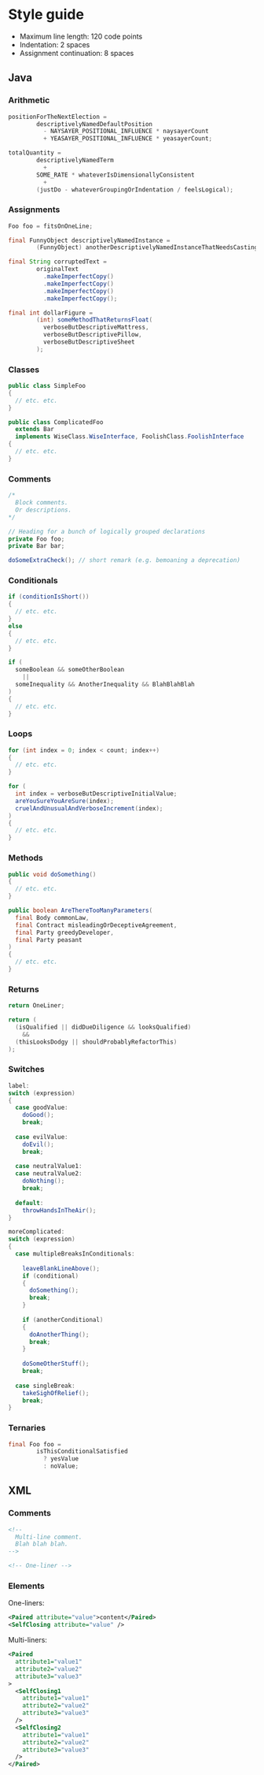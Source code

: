 # Style guide

- Maximum line length: 120 code points
- Indentation: 2 spaces
- Assignment continuation: 8 spaces


## Java

### Arithmetic

```java
positionForTheNextElection =
        descriptivelyNamedDefaultPosition
          - NAYSAYER_POSITIONAL_INFLUENCE * naysayerCount
          + YEASAYER_POSITIONAL_INFLUENCE * yeasayerCount;
```

```java
totalQuantity =
        descriptivelyNamedTerm
          +
        SOME_RATE * whateverIsDimensionallyConsistent
          +
        (justDo - whateverGroupingOrIndentation / feelsLogical);
```

### Assignments

```java
Foo foo = fitsOnOneLine;
```

```java
final FunnyObject descriptivelyNamedInstance =
        (FunnyObject) anotherDescriptivelyNamedInstanceThatNeedsCasting;
```

```java
final String corruptedText =
        originalText
          .makeImperfectCopy()
          .makeImperfectCopy()
          .makeImperfectCopy()
          .makeImperfectCopy();
```

```java
final int dollarFigure =
        (int) someMethodThatReturnsFloat(
          verboseButDescriptiveMattress,
          verboseButDescriptivePillow,
          verboseButDescriptiveSheet
        );
```

### Classes

```java
public class SimpleFoo
{
  // etc. etc.
}
```

```java
public class ComplicatedFoo
  extends Bar
  implements WiseClass.WiseInterface, FoolishClass.FoolishInterface
{
  // etc. etc.
}
```

### Comments

```java
/*
  Block comments.
  Or descriptions.
*/
```

```java
// Heading for a bunch of logically grouped declarations
private Foo foo;
private Bar bar;
```

```java
doSomeExtraCheck(); // short remark (e.g. bemoaning a deprecation)
```

### Conditionals

```java
if (conditionIsShort())
{
  // etc. etc.
}
else
{
  // etc. etc.
}
```

```java
if (
  someBoolean && someOtherBoolean
    ||
  someInequality && AnotherInequality && BlahBlahBlah
)
{
  // etc. etc.
}
```

### Loops

```java
for (int index = 0; index < count; index++)
{
  // etc. etc.
}
```

```java
for (
  int index = verboseButDescriptiveInitialValue;
  areYouSureYouAreSure(index);
  cruelAndUnusualAndVerboseIncrement(index);
)
{
  // etc. etc.
}
```

### Methods

```java
public void doSomething()
{
  // etc. etc.
}
```

```java
public boolean AreThereTooManyParameters(
  final Body commonLaw,
  final Contract misleadingOrDeceptiveAgreement,
  final Party greedyDeveloper,
  final Party peasant
)
{
  // etc. etc.
}
```

### Returns

```java
return OneLiner;
```

```java
return (
  (isQualified || didDueDiligence && looksQualified)
    &&
  (thisLooksDodgy || shouldProbablyRefactorThis)
);
```

### Switches

```java
label:
switch (expression)
{
  case goodValue:
    doGood();
    break;
  
  case evilValue:
    doEvil();
    break;
  
  case neutralValue1:
  case neutralValue2:
    doNothing();
    break;
  
  default:
    throwHandsInTheAir();
}
```

```java
moreComplicated:
switch (expression)
{
  case multipleBreaksInConditionals:
    
    leaveBlankLineAbove();
    if (conditional)
    {
      doSomething();
      break;
    }
    
    if (anotherConditional)
    {
      doAnotherThing();
      break;
    }
    
    doSomeOtherStuff();
    break;
  
  case singleBreak:
    takeSighOfRelief();
    break;
}
```

### Ternaries

```java
final Foo foo =
        isThisConditionalSatisfied
          ? yesValue
          : noValue;
```


## XML

### Comments

```xml
<!--
  Multi-line comment.
  Blah blah blah.
-->
```

```xml
<!-- One-liner -->
```

### Elements

One-liners:

```xml
<Paired attribute="value">content</Paired>
<SelfClosing attribute="value" />
```

Multi-liners:

```xml
<Paired
  attribute1="value1"
  attribute2="value2"
  attribute3="value3"
>
  <SelfClosing1
    attribute1="value1"
    attribute2="value2"
    attribute3="value3"
  />
  <SelfClosing2
    attribute1="value1"
    attribute2="value2"
    attribute3="value3"
  />
</Paired>
```

